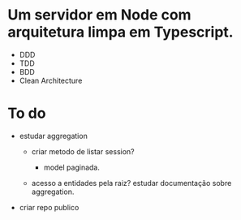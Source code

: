 # Um servidor em Node com arquitetura limpa em Typescript.

- DDD
- TDD
- BDD
- Clean Architecture

# To do

- estudar aggregation

  - criar metodo de listar session?

    - model paginada.

  - acesso a entidades pela raiz? estudar documentação sobre aggregation.

- criar repo publico
